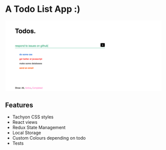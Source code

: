 # A Todo List App :)

![Todo List Screenshot](./public/images/todos-screenshot.png)

## Features
- Tachyon CSS styles
- React views
- Redux State Management
- Local Storage
- Custom Colours depending on todo
- Tests
